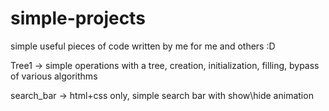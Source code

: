 # simple-projects
simple useful pieces of code written by me for me and others :D


Tree1 -> simple operations with a tree, creation, initialization, filling, bypass of various algorithms

search_bar -> html+css only, simple search bar with show\hide animation
